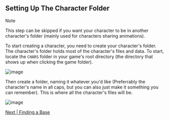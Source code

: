 ## Setting Up The Character Folder

> [!NOTE]
> This step can be skipped if you want your character to be in another character's folder (mainly used for characters sharing animations).

To start creating a character, you need to create your character's folder. The character's folder holds most of the character's files and data. To start, locate the `CHARS` folder in your game's root directory (the directory that shows up when clicking the game folder).

![image](https://github.com/user-attachments/assets/40abdce6-8fe0-4446-a6a5-a1fd638c57ef)

Then create a folder, naming it whatever you'd like (Preferrably the character's name in all caps, but you can also just make it something you can remember). This is where all the character's files will be.

![image](https://github.com/user-attachments/assets/fe7e2a4e-1b66-44b7-ad2e-a0a642d7287c)

[Next | Finding a Base](finding-a-base.md)
